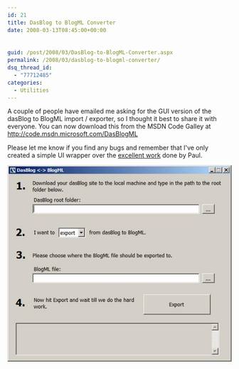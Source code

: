 ```yaml
---
id: 21
title: DasBlog to BlogML Converter
date: 2008-03-13T08:45:00+00:00


guid: /post/2008/03/DasBlog-to-BlogML-Converter.aspx
permalink: /2008/03/dasblog-to-blogml-converter/
dsq_thread_id:
  - "77712485"
categories:
  - Utilities
---
```

<p>
A couple of people have emailed me asking for the GUI version of the dasBlog to BlogML import / exporter, so I thought it best to share it with everyone. You can now download this from the MSDN Code Galley at <a href="http://code.msdn.microsoft.com/DasBlogML">http://code.msdn.microsoft.com/DasBlogML </a>
</p>
<p>
Please let me know if you find any bugs and remember that I&#39;ve only created a simple UI wrapper over the <a href="http://www.paulvanbrenk.com/blog/2006/12/27/BlogMLSupportForDasBlogBeta.aspx">excellent work</a> done by Paul. 
</p>
<p>
<img src="/wp-content/uploads/files/DasBlogML-Screenshot.JPG" alt="" />
</p>
